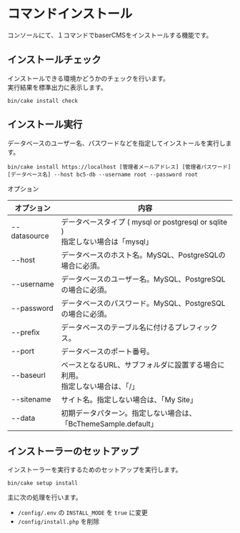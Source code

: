 # コマンドインストール

コンソールにて、１コマンドでbaserCMSをインストールする機能です。

## インストールチェック

インストールできる環境かどうかのチェックを行います。  
実行結果を標準出力に表示します。

```shell
bin/cake install check
```

## インストール実行

データベースのユーザー名、パスワードなどを指定してインストールを実行します。

```shell
bin/cake install https://localhost [管理者メールアドレス] [管理者パスワード] [データベース名] --host bc5-db --username root --password root
```

オプション

| オプション        | 内容                                                             |
|--------------|----------------------------------------------------------------|
| --datasource | データベースタイプ ( mysql or postgresql or sqlite )<br>指定しない場合は「mysql」 |
| --host       | データベースのホスト名。MySQL、PostgreSQLの場合に必須。                            |
| --username   | データベースのユーザー名。MySQL、PostgreSQLの場合に必須。                           |
| --password   | データベースのパスワード。MySQL、PostgreSQLの場合に必須。                           |
| --prefix     | データベースのテーブル名に付けるプレフィックス。                                       |
| --port       | データベースのポート番号。                                                  |
| --baseurl    | ベースとなるURL、サブフォルダに設置する場合に利用。<br>指定しない場合は、「/」                    |
| --sitename   | サイト名。指定しない場合は、「My Site」                                        |
| --data       | 初期データパターン。指定しない場合は、「BcThemeSample.default」                |


## インストーラーのセットアップ

インストーラーを実行するためのセットアップを実行します。

```shell
bin/cake setup install
```

主に次の処理を行います。

- `/config/.env` の `INSTALL_MODE` を `true` に変更
- `/config/install.php` を削除
